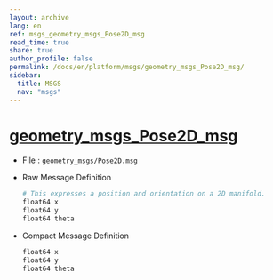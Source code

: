 ```yaml
---
layout: archive
lang: en
ref: msgs_geometry_msgs_Pose2D_msg
read_time: true
share: true
author_profile: false
permalink: /docs/en/platform/msgs/geometry_msgs_Pose2D_msg/
sidebar:
  title: MSGS
  nav: "msgs"
---
```


# [geometry_msgs_Pose2D_msg](#geometry-msgs-pose2d-msg)

- File : `geometry_msgs/Pose2D.msg`
- Raw Message Definition

  ```py
  # This expresses a position and orientation on a 2D manifold.
  float64 x
  float64 y
  float64 theta
  ```

- Compact Message Definition

  ```c
  float64 x
  float64 y
  float64 theta
  ```
